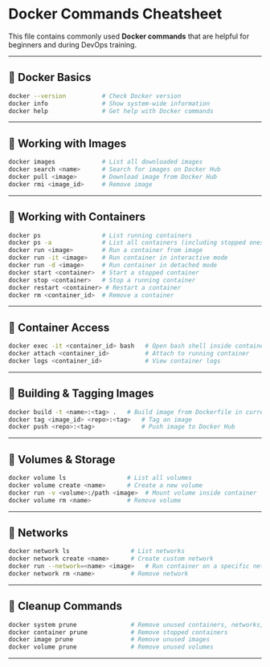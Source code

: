 # Docker Commands Cheatsheet

This file contains commonly used **Docker commands** that are helpful for beginners and during DevOps training.

---

## 🔹 Docker Basics

```bash
docker --version          # Check Docker version
docker info               # Show system-wide information
docker help               # Get help with Docker commands
```

---

## 🔹 Working with Images

```bash
docker images             # List all downloaded images
docker search <name>      # Search for images on Docker Hub
docker pull <image>       # Download image from Docker Hub
docker rmi <image_id>     # Remove image
```

---

## 🔹 Working with Containers

```bash
docker ps                 # List running containers
docker ps -a              # List all containers (including stopped ones)
docker run <image>        # Run a container from image
docker run -it <image>    # Run container in interactive mode
docker run -d <image>     # Run container in detached mode
docker start <container>  # Start a stopped container
docker stop <container>   # Stop a running container
docker restart <container> # Restart a container
docker rm <container_id>  # Remove a container
```

---

## 🔹 Container Access

```bash
docker exec -it <container_id> bash   # Open bash shell inside container
docker attach <container_id>          # Attach to running container
docker logs <container_id>            # View container logs
```

---

## 🔹 Building & Tagging Images

```bash
docker build -t <name>:<tag> .   # Build image from Dockerfile in current directory
docker tag <image_id> <repo>:<tag>   # Tag an image
docker push <repo>:<tag>             # Push image to Docker Hub
```

---

## 🔹 Volumes & Storage

```bash
docker volume ls                 # List all volumes
docker volume create <name>      # Create a new volume
docker run -v <volume>:/path <image>  # Mount volume inside container
docker volume rm <name>          # Remove volume
```

---

## 🔹 Networks

```bash
docker network ls                 # List networks
docker network create <name>      # Create custom network
docker run --network=<name> <image>   # Run container on a specific network
docker network rm <name>          # Remove network
```

---

## 🔹 Cleanup Commands

```bash
docker system prune               # Remove unused containers, networks, images
docker container prune            # Remove stopped containers
docker image prune                # Remove unused images
docker volume prune               # Remove unused volumes
```

---


